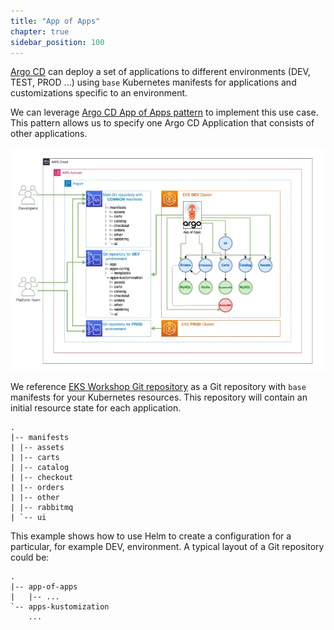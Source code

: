```yaml
---
title: "App of Apps"
chapter: true
sidebar_position: 100
---
```


[Argo CD](https://argoproj.github.io/cd/) can deploy a set of applications to different environments (DEV, TEST, PROD ...) using `base` Kubernetes manifests for applications and customizations specific to an environment.

We can leverage [Argo CD App of Apps pattern](https://argo-cd.readthedocs.io/en/stable/operator-manual/cluster-bootstrapping/) to implement this use case. This pattern allows us to specify one Argo CD Application that consists of other applications.

![argo-cd-app-of-apps](assets/argocd-app-of-apps.webp)

We reference [EKS Workshop Git repository](https://github.com/aws-samples/eks-workshop-v2/tree/main/manifests/base-application) as a Git repository with `base` manifests for your Kubernetes resources. This repository will contain an initial resource state for each application.

```text
.
|-- manifests
| |-- assets
| |-- carts
| |-- catalog
| |-- checkout
| |-- orders
| |-- other
| |-- rabbitmq
| `-- ui
```

This example shows how to use Helm to create a configuration for a particular, for example DEV, environment.
A typical layout of a Git repository could be:

```text
.
|-- app-of-apps
|   |-- ...
`-- apps-kustomization
    ...
```
